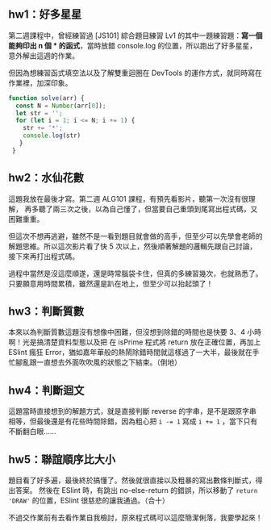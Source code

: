 ## hw1：好多星星
第二週課程中，曾經練習過 [JS101] 綜合題目練習 Lv1 的其中一題練習題：__寫一個能夠印出 n 個 * 的函式__，當時放錯 console.log 的位置，所以跑出了好多星星，意外解出這週的作業。

但因為想練習函式填空法以及了解雙重迴圈在 DevTools 的運作方式，就同時寫在作業裡，加深印象。

``` js
function solve(arr) {
  const N = Number(arr[0]);
  let str = '';
  for (let i = 1; i <= N; i += 1) {
    str += '*';
    console.log(str)
   }
 }
```

## hw2：水仙花數
這題我放在最後才寫。第二週 ALG101 課程，有預先看影片，聽第一次沒有很理解， 再多聽了兩三次之後，以為自己懂了，但當要自己重頭到尾寫出程式碼，又困難重重。

但這次不想再逃避，雖然不是一看到題目就會做的高手，但至少可以先學會老師的解題思維。所以這次影片看了快 5 次以上，然後順著解題的邏輯先跟自己討論，接下來再打出程式碼。

過程中當然是沒這麼順遂，還是時常腦袋卡住，但真的多練習幾次，也就熟悉了。只要願意用時間累積，雖然還是趴在地上，但至少可以抬起頭了！

## hw3：判斷質數
本來以為判斷質數這題沒有想像中困難，但沒想到除錯的時間也是快要 3、4 小時啊！光是搞清楚資料型態以及把 在  isPrime 程式將 return 放在正確位置，再加上 ESlint 瘋狂 Error，猶如嘉年華般的熱鬧除錯時間就這樣過了一大半，最後就在手忙腳亂跟一直想去外面吹吹風的狀態之下結束。（倒地）


## hw4：判斷迴文
這題當時直接想到的解題方式，就是直接判斷 reverse 的字串，是不是跟原字串相等，但最後還是有花些時間除錯，因為粗心把 `i -= 1`  寫成  `i += 1` ，當下只有不斷翻白眼......


## hw5：聯誼順序比大小
題目看了好多遍，最後終於搞懂了。然後就很直接以及粗暴的寫出數條判斷式，得出答案。 然後在 ESlint 時，有跳出 no-else-return 的錯誤，所以移動了 `return 'DRAW'` 的位置，ESlint 很慈悲的讓我通過。（合十）

不過交作業前有去看作業自我檢討，原來程式碼可以這麼簡潔俐落，我要學起來！